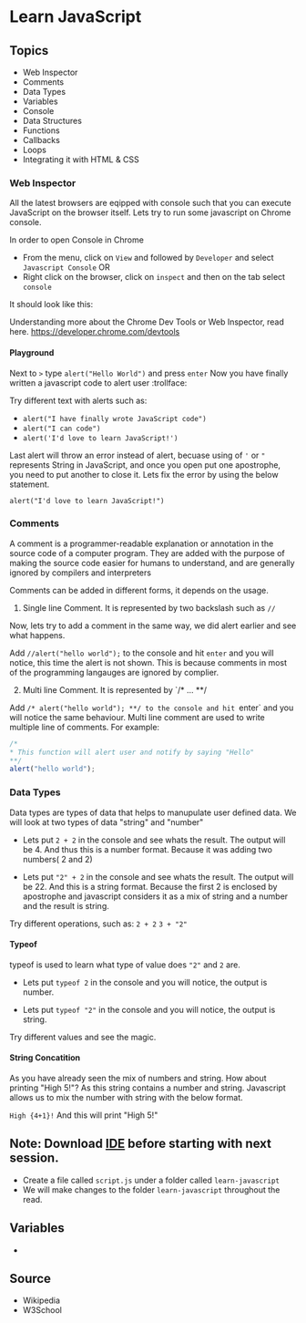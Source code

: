 # Learn JavaScript 

## Topics
- Web Inspector
- Comments
- Data Types
- Variables
- Console
- Data Structures
- Functions
- Callbacks
- Loops
- Integrating it with HTML & CSS


### Web Inspector
All the latest browsers are eqipped with console such that you can execute JavaScript on the browser itself. Lets try to run some javascript on Chrome console.

In order to open Console in Chrome
- From the menu, click on `View` and followed by `Developer` and select `Javascript Console`
OR
- Right click on the browser, click on `inspect` and then on the tab select `console`

It should look like this:
<image>

Understanding more about the Chrome Dev Tools or Web Inspector, read here. https://developer.chrome.com/devtools

#### Playground
Next to `>` type `alert("Hello World")` and press `enter` Now you have finally written a javascript code to alert user :trollface:

<Output image>

Try different text with alerts such as:
- `alert("I have finally wrote JavaScript code")`
- `alert("I can code")`
- `alert('I'd love to learn JavaScript!')`

Last alert will throw an error instead of alert, becuase using of `'` or `"` represents String in JavaScript, and once you open put one apostrophe, you need to put another to close it. Lets fix the error by using the below statement.

`alert("I'd love to learn JavaScript!")`


### Comments
A comment is a programmer-readable explanation or annotation in the source code of a computer program. They are added with the purpose of making the source code easier for humans to understand, and are generally ignored by compilers and interpreters

Comments can be added in different forms, it depends on the usage.

1) Single line Comment. It is represented by two backslash such as `//`

Now, lets try to add a comment in the same way, we did alert earlier and see what happens.

Add `//alert("hello world");` to the console and hit `enter` and you will notice, this time the alert is not shown. This is because comments in most of the programming langauges are ignored by complier.

2) Multi line Comment. It is represented by `/* ... **/

Add `/* alert("hello world"); **/ to the console and hit `enter` and you will notice the same behaviour. Multi line comment are used to write multiple line of comments. For example:
```js
/*
* This function will alert user and notify by saying "Hello"
**/
alert("hello world");
```

### Data Types
Data types are types of data that helps to manupulate user defined data. We will look at two types of data "string" and "number"

- Lets put `2 + 2` in the console and see whats the result.
The output will be 4. And thus this is a number format. Because it was adding two numbers( 2 and 2)

- Lets put `"2" + 2` in the console and see whats the result.
The output will be 22. And this is a string format. Because the first 2 is enclosed by apostrophe and javascript considers it as a mix of string and a number and the result is string.

Try different operations, such as:
`2 + 2`
`3 + "2"`

#### Typeof
typeof is used to learn what type of value does `"2"` and `2` are.

- Lets put `typeof 2` in the console and you will notice, the output is number.

- Lets put `typeof "2"` in the console and you will notice, the output is string.

Try different values and see the magic.

#### String Concatition
As you have already seen the mix of numbers and string. How about printing "High 5!"? As this string contains a number and string. Javascript allows us to mix the number with string with the below format.

`High {4+1}!` And this will print "High 5!"

## Note: Download [IDE](https://github.com/SIMITClub/resources#recommended-ide) before starting with next session.
- Create a file called `script.js` under a folder called `learn-javascript`
- We will make changes to the folder `learn-javascript` throughout the read.

## Variables
- 


## Source
- Wikipedia
- W3School
